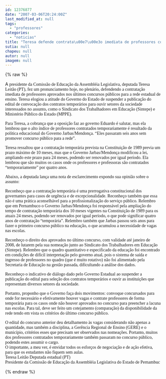 ```yaml
---
id: 12376877
date: "2007-03-06T20:24:00Z"
last_modified_at: null
tags:
  - "professores"
categories:
  - "noticias"
title: "Teresa defende contrata\u00e7\u00e3o imediata de professores concursados"
sutia: null
chapeu: null
autor: null
imagem: null
---
```

{% raw %}
<p><P>A<FONT face=Verdana> presidente da Comissão de Educação da Assembléia Legislativa, deputada Teresa Leitão (PT), fez um pronunciamento hoje, no plenário, defendendo a contratação imediata de professores aprovados nos últimos concursos públicos para a rede estadual de ensino. Teresa elogiou a atitude do Governo do Estado de suspender a publicação do edital de convocação dos contratos temporários para ouvir setores da sociedade interessados no assunto, como o Sindicato dos Trabalhadores em Educação (Sintepe) e Ministério Público do Estado (MPPE).</FONT></P></p>
<p><P><FONT face=Verdana>Para Teresa, a cobrança que a oposição faz ao governo Eduardo é salutar, mas ela lembrou que o alto índice de professores contratados temporariamente é resultado da política educacional do Governo Jarbas/Mendonça. “Eles passaram seis anos sem promover concurso público para a rede”. </FONT></P></p>
<p><P><FONT face=Verdana>Teresa ressaltou que a contratação temporária prevista na Constituição de 1989 previa um prazo máximo de 10 meses, mas que o Governo Jarbas/Mendonça modificou a lei, ampliando este prazo para 24 meses, podendo ser renovados por igual período. Ela lembrou que são muitos os casos onde os professores e professoras são contratados “temporariamente” por quatro anos.</FONT></P></p>
<p><P><FONT face=Verdana>Abaixo, a deputada lança uma nota de esclarecimento expondo sua opinião sobre o assunto:</FONT></P></p>
<p><P><FONT face=Verdana>Reconheço que a contratação temporária é uma prerrogativa constitucional dos governantes para casos de urgência e de excepcionalidade. Reconheço também que essa não é uma prática aconselhável para a profissionalização do serviço público. Relembro que em Pernambuco o Governo Jarbas/Mendonça foi responsável pela ampliação do tempo de contratação temporária dos 10 meses vigentes na Constituição de 1989 para os atuais 24 meses, podendo ser renovados por igual período, o que pode significar quatro anos de contratação “temporária”. Relembro também que Jarbas passou seis anos para fazer o primeiro concurso público na educação, o que acumulou a necessidade de vagas nas escolas.</FONT></P></p>
<p><P><FONT face=Verdana>Reconheço o direito dos aprovados no último concurso, com validade até janeiro de 2008, de lutarem pela sua nomeação junto ao Sindicato dos Trabalhadores em Educação (Sintepe). Relembro que o quadro quantitativo e especificado da educação foi encontrado em condições de difícil interpretação pelo governo atual, pois o sistema de saída e ingresso de professores no quadro (que é muito rotativo) não foi alimentado pela Secretaria de Educação na gestão passada, dificultando a análise dos dados.</FONT></P></p>
<p><P><FONT face=Verdana>Reconheço o indicativo de diálogo dado pelo Governo Estadual ao suspender a publicação do edital para seleção dos contratos temporários e ouvir as instituições que representam diversos setores da sociedade.</FONT></P></p>
<p><P><FONT face=Verdana>Portanto, proponho que o Governo faça dois movimentos: convoque concursados para onde for necessário e efetivamente houver vagas e contrate professores de forma temporária para os casos onde não houver aprovados no concurso para preencher a lacuna nas escolas. Para tal, deve ser feito um cotejamento (comparação) da disponibilidade da rede tendo em vista os critérios do último concurso público.</FONT></P></p>
<p><P><FONT face=Verdana>O edital do concurso anterior deu detalhamento às vagas considerando não apenas a quantidade, mas também a disciplina, a Gerência Regional de Ensino (GERE) e o município, critérios esses que precisam ser observados nas nomeações. Portanto, muitos dos professores contratados temporariamente também passaram no concurso público, podendo estes assumir o cargo. <BR>O importante, a meu ver, é envidar todos os esforços de negociação e de ação efetiva, para que os estudantes não fiquem sem aulas.<BR>Teresa Leitão Deputada estadual (PT)<BR>Presidente da Comissão de Educação da Assembléia Legislativa do Estado de Pernambuc</FONT></P> </p>
{% endraw %}